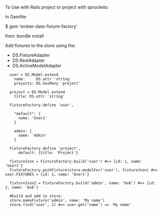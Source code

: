 To Use with Rails project or project with sprockets:

  In Gemfile:

  $ gem 'ember-data-fixture-factory'

  then: bundle install



Add fixtures to the store using the:

  * DS.FixtureAdapter
  * DS.RestAdapter
  * DS.ActiveModelAdapter

```
  user = DS.Model.extend
    name:     DS.attr 'string'
    projects: DS.hasMany 'project'

  project = DS.Model.extend
    title: DS.attr 'string'

  FixtureFactory.define 'user',

    "default": {
      name: 'User1'
    }

    admin: {
      name: 'Admin'
    }

  FixtureFactory.define 'project',
      default: {title: 'Project'}

  fixtureJson = FixtureFactory.build('user') #=> {id: 1, name: 'User1'}
  FixtureFactory.pushFixture(store.modelFor('user'), fixtureJson) #=>  user.FIXTURES = {id: 1, name: 'User1'}

  fixtureJson2 = FixtureFactory.build('admin', name: 'bob') #=> {id: 2, name: 'bob'}

  #build and add to store:
  store.makeFixture('admin', name: 'My name')
  store.find('user', 1) #=> user.get('name') == 'My name'

```